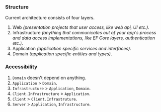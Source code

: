 ### Structure 
Current architecture consists of four layers.  
1. Web _(presentation projects that user access, like web api, UI etc.)_. 
2. Infrastructure _(anything that communicates out of your app's process and data access implementations, like EF Core layers, authentication etc.)_. 
3. Application _(application specific services and interfaces)_. 
4. Domain _(application specific entities and types)_. 

### Accessibility 
1. `Domain` doesn't depend on anything. 
2. `Application` > `Domain`. 
3. `Infrastructure` > `Application`, `Domain`. 
4. `Client.Infrastructure` > `Application`. 
4. `Client` > `Client.Infrastruture`. 
5. `Server` > `Application`, `Infrastructure`. 
